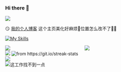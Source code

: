 ### Hi there 👋

<!--
**changfengE/changfengE** is a ✨ _special_ ✨ repository because its `README.md` (this file) appears on your GitHub profile.

Here are some ideas to get you started:

- 🔭 I’m currently working on ...
- 🌱 I’m currently learning ...
- 👯 I’m looking to collaborate on ...
- 🤔 I’m looking for help with ...
- 💬 Ask me about ...
- 📫 How to reach me: ...
- 😄 Pronouns: ...
- ⚡ Fun fact: ...
-->

<!--
表情emojis:
https://github.com/markdown-templates/markdown-emojis -->

![](https://komarev.com/ghpvc/?username=changfenge&color=2ed573&label=u+r+the)

:smirk: [我的个人博客](https://changfenge.github.io/)
这个主页美化好麻烦:anger:位置怎么改不了:herb::anger:

<!-- ![](https://img.shields.io/badge/Python-FFD749?style=for-the-badge&logo=python&logoColor=white) -->

[![My Skills](https://skillicons.dev/icons?i=html,css,js,less,jquery,vuejs,bootstrap,npm,postman,nodejs,express,py,c,mysql,md,vscode&theme=dark&perline=20)]()

<div style="display:flex;flex-wrap:wrap;justify-content:space-between">
    <div style="width:calc((100% - 5px)/2);">
        <a href="https://changfenge.github.io/" title="个人博客">
            <img src="https://github-readme-stats.vercel.app/api/pin/?username=changfenge&repo=changfenge.github.io&theme=vue-dark&show_owner=false&hide_border=true"/>
        </a>
    </div>
    <div style="width:calc((100% - 5px)/2);">
        <a href="https://changfenge.github.io/heima_Toutiao_global/dist/login/" title="个人博客">
            <img src="https://github-readme-stats.vercel.app/api/pin/?username=changfenge&repo=heima_Toutiao_global&theme=vue-dark&show_owner=false&hide_border=true"/>
        </a>
    </div>
</div>

<img src="https://github-readme-stats.vercel.app/api?username=changfenge&count_private=true&show_icons=true&theme=vue-dark&hide_border=true"/>

<img src="https://streak-stats.demolab.com/?user=changfenge&theme=vue-dark&hide_border=true" alt="from https://git.io/streak-stats"/>
<div>
    <a>
        <img src="https://github-readme-stats.vercel.app/api/top-langs/?username=changfenge&theme=vue-dark&layout=compact&hide_border=true"/>
    </a>
</div>

<img title="这工作找不到一点" src="https://quotes-github-readme.vercel.app/api?type=horizontal&border=true&theme=algolia&quote=没关系，会有面包的。&author=鲁迅[doge]"  />
